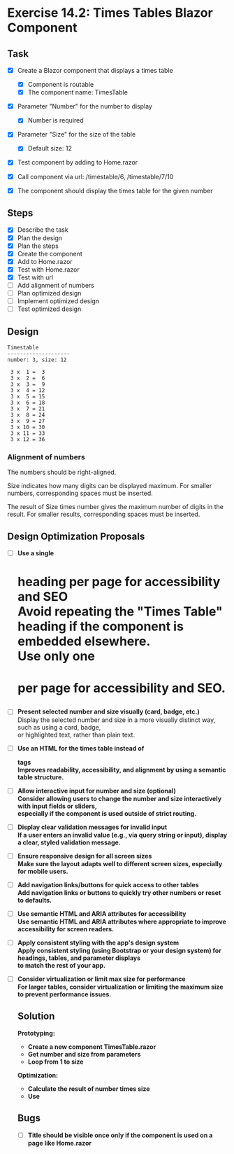 # Exercise 14.2: Times Tables Blazor Component

## Task
- [x] Create a Blazor component that displays a times table
  - [x] Component is routable
  - [x] The component name: TimesTable
- [x] Parameter "Number" for the number to display
  - [x] Number is required
- [x] Parameter "Size" for the size of the table
  - [x] Default size: 12

- [x] Test component by adding to Home.razor
- [x] Call component via url: /timestable/6, /timestable/7/10

- [x] The component should display the times table for the given number

## Steps
- [X] Describe the task
- [X] Plan the design
- [x] Plan the steps
- [x] Create the component
- [x] Add to Home.razor
- [x] Test with Home.razor
- [x] Test with url
- [ ] Add alignment of numbers
- [ ] Plan optimized design
- [ ] Implement optimized design
- [ ] Test optimized design

## Design

``` text
Timestable
--------------------
number: 3, size: 12

 3 x  1 =  3
 3 x  2 =  6
 3 x  3 =  9
 3 x  4 = 12
 3 x  5 = 15
 3 x  6 = 18
 3 x  7 = 21
 3 x  8 = 24
 3 x  9 = 27
 3 x 10 = 30
 3 x 11 = 33
 3 x 12 = 36
```

### Alignment of numbers
The numbers should be right-aligned.

Size indicates how many digits can be displayed maximum.
For smaller numbers, corresponding spaces must be inserted.

The result of Size times number gives the maximum number of digits in the result.
For smaller results, corresponding spaces must be inserted.

## Design Optimization Proposals
- [ ] **Use a single <h1> heading per page for accessibility and SEO**  
  Avoid repeating the "Times Table" heading if the component is embedded elsewhere.  
  Use only one <h1> per page for accessibility and SEO.

- [ ] **Present selected number and size visually (card, badge, etc.)**  
  Display the selected number and size in a more visually distinct way, such as using a card, badge,  
  or highlighted text, rather than plain text.

- [ ] **Use an HTML <table> for the times table instead of <p> tags**  
  Improves readability, accessibility, and alignment by using a semantic table structure.

- [ ] **Allow interactive input for number and size (optional)**  
  Consider allowing users to change the number and size interactively with input fields or sliders,  
  especially if the component is used outside of strict routing.

- [ ] **Display clear validation messages for invalid input**  
  If a user enters an invalid value (e.g., via query string or input), display a clear, styled validation message.

- [ ] **Ensure responsive design for all screen sizes**  
  Make sure the layout adapts well to different screen sizes, especially for mobile users.

- [ ] **Add navigation links/buttons for quick access to other tables**  
  Add navigation links or buttons to quickly try other numbers or reset to defaults.

- [ ] **Use semantic HTML and ARIA attributes for accessibility**  
  Use semantic HTML and ARIA attributes where appropriate to improve accessibility for screen readers.

- [ ] **Apply consistent styling with the app's design system**  
  Apply consistent styling (using Bootstrap or your design system) for headings, tables, and parameter displays  
  to match the rest of your app.

- [ ] **Consider virtualization or limit max size for performance**  
  For larger tables, consider virtualization or limiting the maximum size to prevent performance issues.

## Solution
Prototyping:
- Create a new component TimesTable.razor
- Get number and size from parameters
- Loop from 1 to size

Optimization:
- Calculate the result of number times size
- Use

## Bugs
- [ ] Title should be visible once only if the component is used on a page like Home.razor
